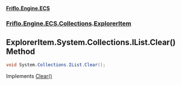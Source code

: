 #### [Friflo.Engine.ECS](index.md 'index')
### [Friflo.Engine.ECS.Collections](Friflo.Engine.ECS.Collections.md 'Friflo.Engine.ECS.Collections').[ExplorerItem](ExplorerItem.md 'Friflo.Engine.ECS.Collections.ExplorerItem')

## ExplorerItem.System.Collections.IList.Clear() Method

```csharp
void System.Collections.IList.Clear();
```

Implements [Clear()](https://docs.microsoft.com/en-us/dotnet/api/System.Collections.IList.Clear 'System.Collections.IList.Clear')